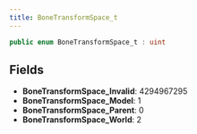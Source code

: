 ```yaml
---
title: BoneTransformSpace_t
---
```


```csharp
public enum BoneTransformSpace_t : uint
```

## Fields

- **BoneTransformSpace_Invalid**: 4294967295
- **BoneTransformSpace_Model**: 1
- **BoneTransformSpace_Parent**: 0
- **BoneTransformSpace_World**: 2

